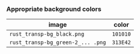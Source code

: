 
### Appropriate background colors

| image | color |
| --- | --- |
| `rust_transp-bg_black.png` | `101010` |
| `rust_transp-bg_green-2_... .png` | `313E42` |
